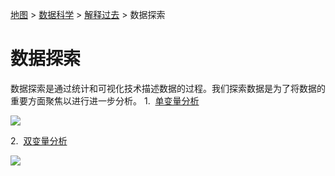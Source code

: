 [地图](data_mining_map.htm) > [数据科学](data_mining.htm) > [解释过去](explaining_the_past.htm) > 数据探索

# 数据探索

数据探索是通过统计和可视化技术描述数据的过程。我们探索数据是为了将数据的重要方面聚焦以进行进一步分析。  1.  [单变量分析](univariate_analysis.htm)

<map name="FPMap2"></map>![](../Images/2c39c39238adba8a2d8a0d135c4604cd.jpg)

2.  [双变量分析](bivariate_analysis.htm)

<map name="FPMap3"></map>![](../Images/7b4f5f38d2fd30889da56df8010508b4.jpg)
